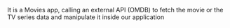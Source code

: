 It is a Movies app, calling an external API (OMDB) to fetch the movie or the TV series data and manipulate it inside our application
